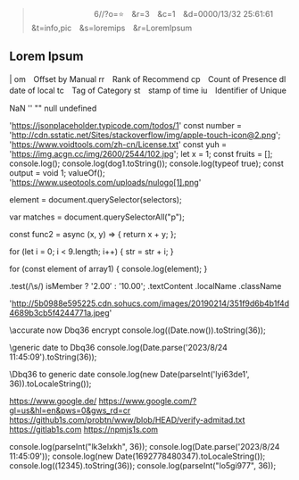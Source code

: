 
>　　　　　　　　6//?o=⭐　&r=3　&c=1　&d=0000/13/32 25:61:61　&t=info,pic　&s=loremips　&r=LoremIpsum
## Lorem Ipsum
|
om　Offset by Manual
rr　Rank of Recommend
cp　Count of Presence
dl　date of local
tc　Tag of Category
st　stamp of time
iu　Identifier of Unique

NaN
''
""
null
undefined

'https://jsonplaceholder.typicode.com/todos/1'
const number = 'http://cdn.sstatic.net/Sites/stackoverflow/img/apple-touch-icon@2.png';
'https://www.voidtools.com/zh-cn/License.txt'
const yuh = 'https://img.acgn.cc/img/2600/2544/102.jpg';
let x = 1;
const fruits = [];
console.log();
console.log(dog1.toString());
console.log(typeof true);
const output = void 1;
valueOf();
'https://www.useotools.com/uploads/nulogo[1].png'

element = document.querySelector(selectors);

var matches = document.querySelectorAll("p");

<script>
  const func1 = (x, y) => {
    
  };
</script>

<script src="javascript.js"></script>
<script src="https://cdnjs.cloudflare.com/ajax/libs/jquery/1.10.0/jquery.min.js"></script>

const func2 = async (x, y) => {
  return x + y;
};

<style>
  
</style>

for (let i = 0; i < 9.length; i++) {
  str = str + i;
}

for (const element of array1) {
  console.log(element);
}

.test(/\s/)
isMember ? '$2.00' : '$10.00';
.textContent
.localName
.className

'http://5b0988e595225.cdn.sohucs.com/images/20190214/351f9d6b4b1f4d4689b3cb5f4244771a.jpeg'

\\accurate now Dbq36 encrypt
console.log((Date.now()).toString(36));

\\generic date to Dbq36
console.log(Date.parse('2023/8/24 11:45:09').toString(36));

\\Dbq36 to generic date
console.log(new Date(parseInt('lyi63de1', 36)).toLocaleString());

https://www.google.de/
https://www.google.com/?gl=us&hl=en&pws=0&gws_rd=cr
https://github1s.com/probtn/www/blob/HEAD/verify-admitad.txt
https://gitlab1s.com
https://npmjs1s.com 

console.log(parseInt("lk3elxkh", 36));
console.log(Date.parse('2023/8/24 11:45:09'));
console.log(new Date(1692778480347).toLocaleString());
console.log((12345).toString(36));
console.log(parseInt("lo5gi977", 36));
